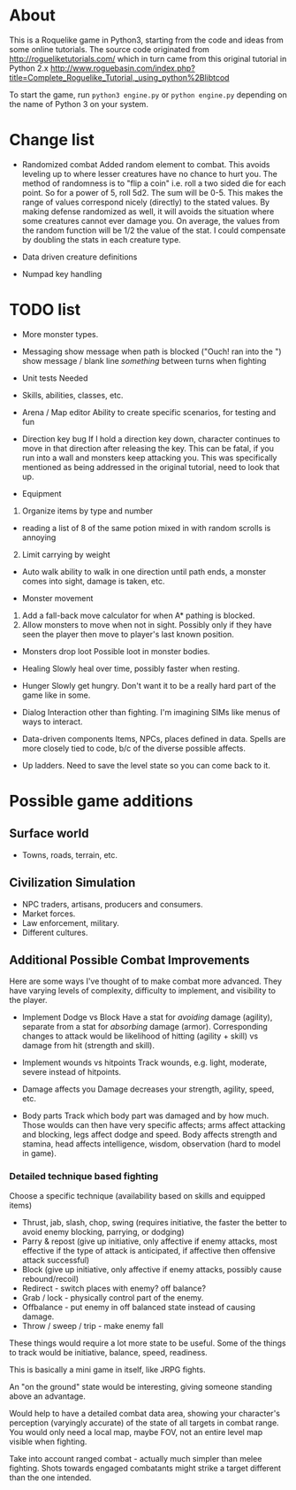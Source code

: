 # About

This is a Roquelike game in Python3, starting from the code and ideas from some online tutorials.
The source code originated from http://rogueliketutorials.com/ which in turn came from this original tutorial in Python 2.x http://www.roguebasin.com/index.php?title=Complete_Roguelike_Tutorial,_using_python%2Blibtcod

To start the game, run `python3 engine.py` or `python engine.py` depending on the name of Python 3 on your system.

# Change list

* Randomized combat
Added random element to combat.  This avoids leveling up to where lesser creatures have no chance to hurt you.  The method of randomness is to "flip a coin" i.e. roll a two sided die for each point.  So for a power of 5, roll 5d2.  The sum will be 0-5.  This makes the range of values correspond nicely (directly) to the stated values.
By making defense randomized as well, it will avoids the situation where some creatures cannot ever damage you.  On average, the values from the random function will be 1/2 the value of the stat.  I could compensate by doubling the stats in each creature type.

* Data driven creature definitions

* Numpad key handling

# TODO list

* More monster types.

* Messaging
show message when path is blocked ("Ouch! ran into the <thing>")
show message / blank line _something_ between turns when fighting

* Unit tests
Needed

* Skills, abilities, classes, etc.

* Arena / Map editor
Ability to create specific scenarios, for testing and fun

* Direction key bug
If I hold a direction key down, character continues to move in that direction after releasing the key.
This can be fatal, if you run into a wall and monsters keep attacking you.
This was specifically mentioned as being addressed in the original tutorial, need to look that up.

* Equipment
1) Organize items by type and number
  * reading a list of 8 of the same potion mixed in with random scrolls is annoying
2) Limit carrying by weight

* Auto walk
ability to walk in one direction until path ends, a monster comes into sight, damage is taken, etc.

* Monster movement
1) Add a fall-back move calculator for when A* pathing is blocked.
2) Allow monsters to move when not in sight.
   Possibly only if they have seen the player then move to player's last known position.

* Monsters drop loot
Possible loot in monster bodies.

* Healing
Slowly heal over time, possibly faster when resting.

* Hunger
Slowly get hungry.  Don't want it to be a really hard part of the game like in some.

* Dialog
Interaction other than fighting.  I'm imagining SIMs like menus of ways to interact.

* Data-driven components
Items, NPCs, places defined in data.
Spells are more closely tied to code, b/c of the diverse possible affects.

* Up ladders.  Need to save the level state so you can come back to it.

# Possible game additions

## Surface world

* Towns, roads, terrain, etc.

## Civilization Simulation

* NPC traders, artisans, producers and consumers.
* Market forces.
* Law enforcement, military.
* Different cultures.

## Additional Possible Combat Improvements

Here are some ways I've thought of to make combat more advanced.  They have varying levels of complexity, difficulty to implement, and visibility to the player.

* Implement Dodge vs Block
Have a stat for _avoiding_ damage (agility), separate from a stat for _absorbing_ damage (armor).  Corresponding changes to attack would be likelihood of hitting (agility + skill) vs damage from hit (strength and skill).

* Implement wounds vs hitpoints
Track wounds, e.g. light, moderate, severe instead of hitpoints.

* Damage affects you
Damage decreases your strength, agility, speed, etc.

* Body parts
Track which body part was damaged and by how much.  Those woulds can then have very specific affects; arms affect attacking and blocking, legs affect dodge and speed.  Body affects strength and stamina, head affects intelligence, wisdom, observation (hard to model in game).

### Detailed technique based fighting

Choose a specific technique (availability based on skills and equipped items)
* Thrust, jab, slash, chop, swing (requires initiative, the faster the better to avoid enemy blocking, parrying, or dodging)
* Parry & repost (give up initiative, only affective if enemy attacks, most effective if the type of attack is anticipated, if affective then offensive attack successful)
* Block (give up initiative, only affective if enemy attacks, possibly cause rebound/recoil)
* Redirect - switch places with enemy? off balance?
* Grab / lock - physically control part of the enemy.
* Offbalance - put enemy in off balanced state instead of causing damage.
* Throw / sweep / trip - make enemy fall

These things would require a lot more state to be useful.  Some of the things to track would be initiative, balance, speed, readiness.

This is basically a mini game in itself, like JRPG fights.

An "on the ground" state would be interesting, giving someone standing above an advantage.

Would help to have a detailed combat data area, showing your character's perception (varyingly accurate) of the state of all targets in combat range.  You would only need a local map, maybe FOV, not an entire level map visible when fighting.

Take into account ranged combat - actually much simpler than melee fighting.  Shots towards engaged combatants might strike a target different than the one intended.
